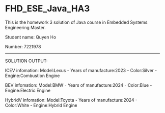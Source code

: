 # FHD_ESE_Java_HA3
This is the homework 3 solution of Java course in Embedded Systems Engineering Master.  

Student name: Quyen Ho  

Number: 7221978

***********************************
SOLUTION OUTPUT:

ICEV infomation: Model:Lexus - Years of manufacture:2023 - Color:Silver - Engine:Combustion Engine

BEV infomation: Model:BMW - Years of manufacture:2024 - Color:Blue - Engine:Electric Engine

HybridV infomation: Model:Toyota - Years of manufacture:2024 - Color:White - Engine:Hybrid Engine
